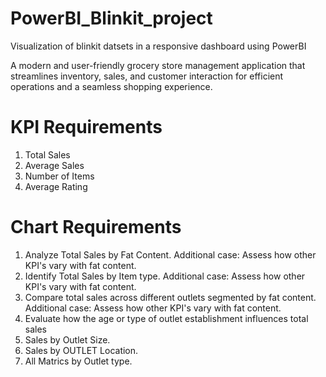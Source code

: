 # PowerBI_Blinkit_project
Visualization of blinkit datsets in a responsive dashboard using PowerBI

A modern and user-friendly grocery store management application that streamlines inventory, sales, and customer interaction for efficient operations and a seamless shopping experience.

# KPI Requirements
1. Total Sales
2. Average Sales
3. Number of Items
4. Average Rating
   
# Chart Requirements
1. Analyze Total Sales by Fat Content.
     Additional case: Assess how other KPI's vary with fat content.
2. Identify Total Sales by Item type.
     Additional case: Assess how other KPI's vary with fat content.
3. Compare total sales across different outlets segmented by fat content.
     Additional case: Assess how other KPI's vary with fat content.  
4. Evaluate how the age or type of outlet establishment influences total sales
5. Sales by Outlet Size.
6. Sales by OUTLET Location.
7. All Matrics by Outlet type.
